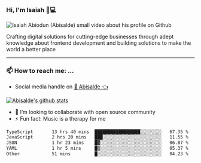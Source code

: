 ### Hi, I'm Isaiah 🌻💻

<img src="https://res.cloudinary.com/abisalde/image/upload/c_scale,h_311,w_816/v1616039512/Abisalde_github.gif" alt="Isaiah Abiodun (Abisalde) small video about his profile on Github">

Crafting digital solutions for cutting-edge businesses through adept knowledge about frontend development and building solutions to make the world a better place
<hr>

### 📫 How to reach me: ...
- Social media handle on <a href="https://twitter.com/abisalde">🔔  Abisalde   👈</a>


[![Abisalde's github stats](https://github-readme-stats.vercel.app/api?username=abisalde)](https://github.com/abisalde/github-readme-stats)

- 👯 I’m looking to collaborate with open source community
- ⚡ Fun fact: Music is a therapy for me


<!--
**abisalde/Abisalde** is a ✨ _special_ ✨ repository because its `README.md` (this file) appears on your GitHub profile.

Here are some ideas to get you started:


- 👯 I’m looking to collaborate with open source community
- 🤔 I’m looking for help with ...
- 💬 Ask me about ...
- 📫 How to reach me: ...
- 😄 Pronouns: ...
- ⚡ Fun fact: ...
-->

<!--START_SECTION:waka-->

```txt
TypeScript       13 hrs 40 mins  █████████████████░░░░░░░░   67.35 %
JavaScript       2 hrs 20 mins   ███░░░░░░░░░░░░░░░░░░░░░░   11.55 %
JSON             1 hr 23 mins    █▓░░░░░░░░░░░░░░░░░░░░░░░   06.87 %
YAML             1 hr 5 mins     █▒░░░░░░░░░░░░░░░░░░░░░░░   05.37 %
Other            51 mins         █░░░░░░░░░░░░░░░░░░░░░░░░   04.23 %
```

<!--END_SECTION:waka-->

